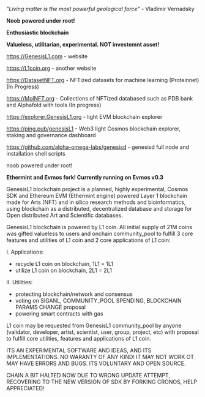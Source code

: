 *"Living matter is the most powerful geological force"* - Vladimir Vernadsky

<strong>Noob powered under root!</strong>

<strong>Enthusiastic blockchain</strong>

<strong>Valueless, utilitarian, experimental. NOT investemnt asset!</strong>

https://GenesisL1.com  - website

https://L1coin.org - another website

https://DatasetNFT.org - NFTized datasets for machine learning (Proteinnet) (In Progress)

https://MolNFT.org - Collections of NFTized databased such as PDB bank and Alphafold with tools (In progress)

https://explorer.GenesisL1.org - light EVM blockchain explorer

https://ping.pub/genesisL1 - Web3 light Cosmos blockchain explorer, staking and governance dashboard

https://github.com/alpha-omega-labs/genesisd - genesisd full node and installation shell scripts

noob powered under root! 

<strong>Ethermint and Evmos fork! Currently running on Evmos v0.3</strong>

GenesisL1 blockchain project is a planned, highly experimental, Cosmos SDK and Ethereum EVM (Ethermint engine) powered Layer 1 blockchain made for Arts (NFT) and in silico research methods and bioinformatics, using blockchain as a distributed, decentralized database and storage for Open distributed Art and Scientific databases.  

GenesisL1 blockchain is powered by L1 coin. All initial supply of 21M coins was gifted valueless to users and onchain community_pool to fulfill 3 core features and utilities of L1 coin and 2 core applications of L1 coin:

I. Applications:

+ recycle L1 coin on blockchain, 1L1 = 1L1
+ utilize L1 coin on blockchain, 2L1 = 2L1 

II. Utilities:

+ protecting blockchain/network and consensus
+ voting on SIGANL, COMMUNITY_POOL SPENDING, BLOCKCHAIN PARAMS CHANGE proposal
+ powering smart contracts with gas 

L1 coin may be requested from GenesisL1 community_pool by anyone (validator, developer, artist, scientist, user, group, project, etc) with proposal to fulfill core utilities, features and applications of L1 coin. 

ITS AN EXPERIMENTAL SOFTWARE AND IDEAS, AND ITS IMPLEMENTATIONS. NO WARANTY OF ANY KIND! IT MAY NOT WORK OT MAY HAVE ERRORS AND BUGS. ITS VOLUNTARY AND OPEN SOURCE.

CHAIN A BIT HALTED NOW DUE TO WRONG UPDATE ATTEMPT, RECOVERING TO THE NEW VERSION OF SDK BY FORKING CRONOS, HELP APPRECIATED!
